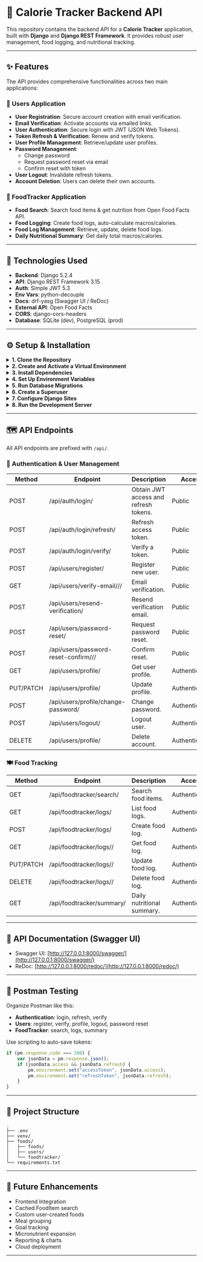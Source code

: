 # 🥗 Calorie Tracker Backend API

This repository contains the backend API for a **Calorie Tracker** application, built with **Django** and **Django REST Framework**. It provides robust user management, food logging, and nutritional tracking.

---

## ✨ Features

The API provides comprehensive functionalities across two main applications:

### 👤 Users Application

- **User Registration**: Secure account creation with email verification.
- **Email Verification**: Activate accounts via emailed links.
- **User Authentication**: Secure login with JWT (JSON Web Tokens).
- **Token Refresh & Verification**: Renew and verify tokens.
- **User Profile Management**: Retrieve/update user profiles.
- **Password Management**:
  - Change password
  - Request password reset via email
  - Confirm reset with token
- **User Logout**: Invalidate refresh tokens.
- **Account Deletion**: Users can delete their own accounts.

### 🍎 FoodTracker Application

- **Food Search**: Search food items & get nutrition from Open Food Facts API.
- **Food Logging**: Create food logs, auto-calculate macros/calories.
- **Food Log Management**: Retrieve, update, delete food logs.
- **Daily Nutritional Summary**: Get daily total macros/calories.

---

## 🚀 Technologies Used

- **Backend**: Django 5.2.4  
- **API**: Django REST Framework 3.15  
- **Auth**: Simple JWT 5.3  
- **Env Vars**: python-decouple  
- **Docs**: drf-yasg (Swagger UI / ReDoc)  
- **External API**: Open Food Facts  
- **CORS**: django-cors-headers  
- **Database**: SQLite (dev), PostgreSQL (prod)  

---

## ⚙️ Setup & Installation

<details>
<summary><strong>1. Clone the Repository</strong></summary>

```bash
git clone https://github.com/hazalkoom/Food-Tracker.git
cd Food-Tracker
```
</details>

<details>
<summary><strong>2. Create and Activate a Virtual Environment</strong></summary>

```bash
python -m venv venv

# On Windows:
.env\Scriptsctivate

# On macOS/Linux:
source venv/bin/activate
```
</details>

<details>
<summary><strong>3. Install Dependencies</strong></summary>

```bash
pip install -r requirements.txt
```
</details>

<details>
<summary><strong>4. Set Up Environment Variables</strong></summary>

Create a `.env` file in the root directory:

```dotenv
DJANGO_SECRET_KEY='your_very_long_and_random_django_secret_key_here'
EMAIL_HOST_USER='your_gmail_email@gmail.com'
EMAIL_HOST_PASSWORD='your_gmail_app_password'
JWT_SIGNING_KEY='your_super_secret_jwt_signing_key_here'

DEBUG=True
ALLOWED_HOSTS=127.0.0.1,localhost
CORS_ALLOW_ALL_ORIGINS=True
```
</details>

<details>
<summary><strong>5. Run Database Migrations</strong></summary>

```bash
python foods/manage.py makemigrations
python foods/manage.py migrate
```
</details>

<details>
<summary><strong>6. Create a Superuser</strong></summary>

```bash
python foods/manage.py createsuperuser
```
</details>

<details>
<summary><strong>7. Configure Django Sites</strong></summary>

- Run the server: `python foods/manage.py runserver`
- Visit [http://127.0.0.1:8000/admin/](http://127.0.0.1:8000/admin/)
- Log in → Sites → Edit → Change domain to `127.0.0.1:8000`
</details>

<details>
<summary><strong>8. Run the Development Server</strong></summary>

```bash
python foods/manage.py runserver
```
</details>

---

## 🗺️ API Endpoints

All API endpoints are prefixed with `/api/`.

### 🔐 Authentication & User Management

| Method | Endpoint | Description | Access |
|--------|----------|-------------|--------|
| POST | /api/auth/login/ | Obtain JWT access and refresh tokens. | Public |
| POST | /api/auth/login/refresh/ | Refresh access token. | Public |
| POST | /api/auth/login/verify/ | Verify a token. | Public |
| POST | /api/users/register/ | Register new user. | Public |
| GET | /api/users/verify-email/<uidb64>/<token>/ | Email verification. | Public |
| POST | /api/users/resend-verification/ | Resend verification email. | Public |
| POST | /api/users/password-reset/ | Request password reset. | Public |
| POST | /api/users/password-reset-confirm/<uidb64>/<token>/ | Confirm reset. | Public |
| GET | /api/users/profile/ | Get user profile. | Authenticated |
| PUT/PATCH | /api/users/profile/ | Update profile. | Authenticated |
| POST | /api/users/profile/change-password/ | Change password. | Authenticated |
| POST | /api/users/logout/ | Logout user. | Authenticated |
| DELETE | /api/users/profile/ | Delete account. | Authenticated |

### 🍽️ Food Tracking

| Method | Endpoint | Description | Access |
|--------|----------|-------------|--------|
| GET | /api/foodtracker/search/ | Search food items. | Authenticated |
| GET | /api/foodtracker/logs/ | List food logs. | Authenticated |
| POST | /api/foodtracker/logs/ | Create food log. | Authenticated |
| GET | /api/foodtracker/logs/<id>/ | Get food log. | Authenticated |
| PUT/PATCH | /api/foodtracker/logs/<id>/ | Update food log. | Authenticated |
| DELETE | /api/foodtracker/logs/<id>/ | Delete food log. | Authenticated |
| GET | /api/foodtracker/summary/ | Daily nutritional summary. | Authenticated |

---

## 📄 API Documentation (Swagger UI)

- Swagger UI: [http://127.0.0.1:8000/swagger/](http://127.0.0.1:8000/swagger/)  
- ReDoc: [http://127.0.0.1:8000/redoc/](http://127.0.0.1:8000/redoc/)

---

## 🧪 Postman Testing

Organize Postman like this:

- **Authentication**: login, refresh, verify
- **Users**: register, verify, profile, logout, password reset
- **FoodTracker**: search, logs, summary

Use scripting to auto-save tokens:

```js
if (pm.response.code === 200) {
    var jsonData = pm.response.json();
    if (jsonData.access && jsonData.refresh) {
        pm.environment.set("accessToken", jsonData.access);
        pm.environment.set("refreshToken", jsonData.refresh);
    }
}
```

---

## 📁 Project Structure

```
.
├── .env
├── venv/
├── foods/
│   ├── foods/
│   ├── users/
│   └── foodtracker/
└── requirements.txt
```

---

## 🔮 Future Enhancements

- Frontend Integration
- Cached FoodItem search
- Custom user-created foods
- Meal grouping
- Goal tracking
- Micronutrient expansion
- Reporting & charts
- Cloud deployment

---

